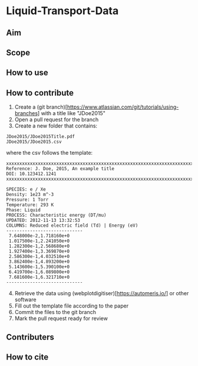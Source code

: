 # Liquid-Transport-Data

## Aim

## Scope

## How to use

## How to contribute

1. Create a (git branch)[https://www.atlassian.com/git/tutorials/using-branches] with a title like "JDoe2015"
2. Open a pull request for the branch
3. Create a new folder that contains:
```
JDoe2015/JDoe2015Title.pdf
JDoe2015/JDoe2015.csv
```
where the csv follows the template:
```
xxxxxxxxxxxxxxxxxxxxxxxxxxxxxxxxxxxxxxxxxxxxxxxxxxxxxxxxxxxxxxxxxxxxxxxxxxxxxxxxxxxxxxxxxxxxxxxxxxxxxxxxxxxxxxxxxxxxxxxx
Reference: J. Doe, 2015, An example title
DOI: 10.123412.1241
xxxxxxxxxxxxxxxxxxxxxxxxxxxxxxxxxxxxxxxxxxxxxxxxxxxxxxxxxxxxxxxxxxxxxxxxxxxxxxxxxxxxxxxxxxxxxxxxxxxxxxxxxxxxxxxxxxxxxxxx

SPECIES: e / Xe
Density: 1e23 m^-3
Pressure: 1 Torr
Temperature: 293 K
Phase: Liquid
PROCESS: Characteristic energy (DT/mu)
UPDATED: 2012-11-13 13:32:53
COLUMNS: Reduced electric field (Td) | Energy (eV)
-----------------------------
 7.648000e-2,1.718160e+0
 1.017500e-1,2.241050e+0
 1.282300e-1,2.568680e+0
 1.927400e-1,3.369870e+0
 2.586300e-1,4.032510e+0
 3.862400e-1,4.893200e+0
 5.143600e-1,5.390100e+0
 6.419700e-1,6.089800e+0
 7.681600e-1,6.321710e+0
-----------------------------
```
4. Retrieve the data using (webplotdigitiser)[https://automeris.io/] or other software
5. Fill out the template file according to the paper
6. Commit the files to the git branch
7. Mark the pull request ready for review
## Contributers

## How to cite

